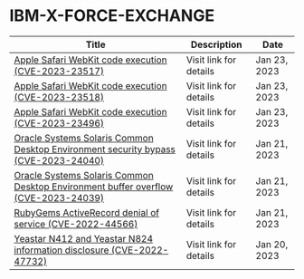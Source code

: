

# IBM-X-FORCE-EXCHANGE

 |Title|Description|Date|
 |---|---|---|
 |[Apple Safari WebKit code execution (CVE-2023-23517)](https://exchange.xforce.ibmcloud.com/activity/list?filter=Vulnerabilities)|Visit link for details|Jan 23, 2023|
 |[Apple Safari WebKit code execution (CVE-2023-23518)](https://exchange.xforce.ibmcloud.com/activity/list?filter=Vulnerabilities)|Visit link for details|Jan 23, 2023|
 |[Apple Safari WebKit code execution (CVE-2023-23496)](https://exchange.xforce.ibmcloud.com/activity/list?filter=Vulnerabilities)|Visit link for details|Jan 23, 2023|
 |[Oracle Systems Solaris Common Desktop Environment security bypass (CVE-2023-24040)](https://exchange.xforce.ibmcloud.com/activity/list?filter=Vulnerabilities)|Visit link for details|Jan 21, 2023|
 |[Oracle Systems Solaris Common Desktop Environment buffer overflow (CVE-2023-24039)](https://exchange.xforce.ibmcloud.com/activity/list?filter=Vulnerabilities)|Visit link for details|Jan 21, 2023|
 |[RubyGems ActiveRecord denial of service (CVE-2022-44566)](https://exchange.xforce.ibmcloud.com/activity/list?filter=Vulnerabilities)|Visit link for details|Jan 21, 2023|
 |[Yeastar N412 and Yeastar N824 information disclosure (CVE-2022-47732)](https://exchange.xforce.ibmcloud.com/activity/list?filter=Vulnerabilities)|Visit link for details|Jan 20, 2023|
 